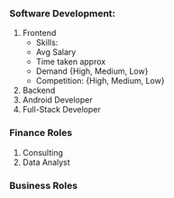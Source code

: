 ### Software Development: 

1. Frontend 
    - Skills: 
    - Avg Salary
    - Time taken approx
    - Demand {High, Medium, Low}
    - Competition: {High, Medium, Low}
2. Backend
3. Android Developer
4. Full-Stack Developer

### Finance Roles

1. Consulting
2. Data Analyst

### Business Roles

